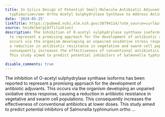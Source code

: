 ```yaml
---
title: In Silico Design of Potential Small-Molecule Antibiotic Adjuvants against <em>Salmonella
  typhimurium</em> Ortho Acetyl Sulphydrylase Synthase to Address Antimicrobial Resistance
date: '2024-05-25'
linkTitle: https://pubmed.ncbi.nlm.nih.gov/38794114/?utm_source=curl&utm_medium=rss&utm_campaign=pubmed-2&utm_content=1FakS-2QOkCT8HsMOQP1bCRQ4YzyumYOmxmF0moLsQ3dFB1E9V&fc=20220326224207&ff=20240525190013&v=2.18.0.post9+e462414
source: heidelberg[Affiliation]
description: The inhibition of O-acetyl sulphydrylase synthase isoforms has been reported
  to represent a promising approach for the development of antibiotic adjuvants. This
  occurs via the organism developing an unpaired oxidative stress response, causing
  a reduction in antibiotic resistance in vegetative and swarm cell populations. This
  consequently increases the effectiveness of conventional antibiotics at lower doses.
  This study aimed to predict potential inhibitors of Salmonella typhimurium ortho
  ...
disable_comments: true
---
```

The inhibition of O-acetyl sulphydrylase synthase isoforms has been reported to represent a promising approach for the development of antibiotic adjuvants. This occurs via the organism developing an unpaired oxidative stress response, causing a reduction in antibiotic resistance in vegetative and swarm cell populations. This consequently increases the effectiveness of conventional antibiotics at lower doses. This study aimed to predict potential inhibitors of Salmonella typhimurium ortho ...